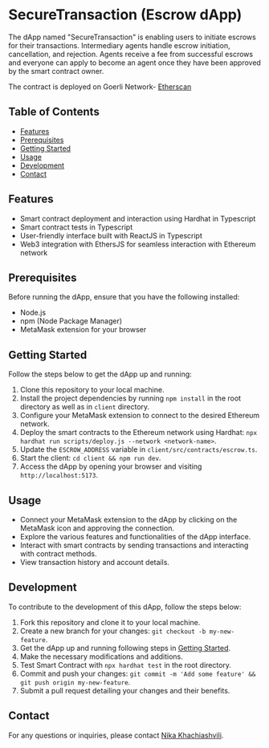 # SecureTransaction (Escrow dApp)

The dApp named "SecureTransaction" is enabling users to initiate escrows for their transactions. Intermediary agents handle escrow initiation, cancellation, and rejection. Agents receive a fee from successful escrows and everyone can apply to become an agent once they have been approved by the smart contract owner.

The contract is deployed on Goerli Network- [Etherscan](https://goerli.etherscan.io/address/0xB111c934A6132BB23D56AA4F7cf845bdc453CbC9)

## Table of Contents

- [Features](#features)
- [Prerequisites](#prerequisites)
- [Getting Started](#getting-started)
- [Usage](#usage)
- [Development](#development)
- [Contact](#contact)

## Features

- Smart contract deployment and interaction using Hardhat in Typescript
- Smart contract tests in Typescript
- User-friendly interface built with ReactJS in Typescript
- Web3 integration with EthersJS for seamless interaction with Ethereum network

## Prerequisites

Before running the dApp, ensure that you have the following installed:

- Node.js
- npm (Node Package Manager)
- MetaMask extension for your browser

## Getting Started

Follow the steps below to get the dApp up and running:

1. Clone this repository to your local machine.
2. Install the project dependencies by running `npm install` in the root directory as well as in `client` directory.
3. Configure your MetaMask extension to connect to the desired Ethereum network.
4. Deploy the smart contracts to the Ethereum network using Hardhat: `npx hardhat run scripts/deploy.js --network <network-name>`.
5. Update the `ESCROW_ADDRESS` variable in `client/src/contracts/escrow.ts`.
6. Start the client: `cd client && npm run dev`.
7. Access the dApp by opening your browser and visiting `http://localhost:5173`.

## Usage

- Connect your MetaMask extension to the dApp by clicking on the MetaMask icon and approving the connection.
- Explore the various features and functionalities of the dApp interface.
- Interact with smart contracts by sending transactions and interacting with contract methods.
- View transaction history and account details.

## Development

To contribute to the development of this dApp, follow the steps below:

1. Fork this repository and clone it to your local machine.
2. Create a new branch for your changes: `git checkout -b my-new-feature`.
3. Get the dApp up and running following steps in [Getting Started](#getting-started).
4. Make the necessary modifications and additions.
5. Test Smart Contract with `npx hardhat test` in the root directory.
6. Commit and push your changes: `git commit -m 'Add some feature' && git push origin my-new-feature`.
7. Submit a pull request detailing your changes and their benefits.

## Contact

For any questions or inquiries, please contact [Nika Khachiashvili](mailto:n.khachiashvili1@gmail.com).
